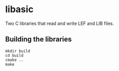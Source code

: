 # libasic

Two C libraries that read and write LEF and LIB files.

## Building the libraries

    mkdir build
    cd build
    cmake ..
    make
